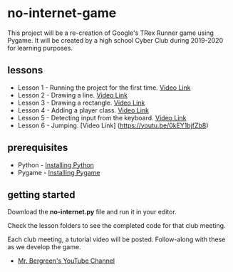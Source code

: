 # no-internet-game
This project will be a re-creation of Google's TRex Runner game using Pygame.  It will be created by a high school Cyber Club during 2019-2020 for learning purposes.

## lessons
* Lesson 1 - Running the project for the first time. [Video Link](https://youtu.be/f7p16Ov7WE4)
* Lesson 2 - Drawing a line. [Video Link](https://youtu.be/Io8g8OAyTIM)
* Lesson 3 - Drawing a rectangle. [Video Link](https://youtu.be/MPahXYv_Wfc)
* Lesson 4 - Adding a player class. [Video Link](https://youtu.be/ZueXP3XGzdo)
* Lesson 5 - Detecting input from the keyboard. [Video Link](https://youtu.be/zleUoB_V6Ns)
* Lesson 6 - Jumping. [Video Link] (https://youtu.be/0kEY1bjfZb8)

## prerequisites
* Python - [Installing Python](https://www.python.org/downloads/)
* Pygame - [Installing Pygame](https://www.pygame.org/wiki/GettingStarted)

## getting started
Download the **no-internet.py** file and run it in your editor.

Check the lesson folders to see the completed code for that club meeting.

Each club meeting, a tutorial video will be posted. Follow-along with these as we develop the game.
* [Mr. Bergreen's YouTube Channel](https://www.youtube.com/channel/UC_xoACRgZ-pt3NjJCYY0hGg?view_as=subscriber)
